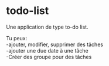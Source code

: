 # todo-list
Une application de type to-do list.

Tu peux:<br>
  -ajouter, modifier, supprimer des tâches<br>
  -ajouter une due date à une tâche<br>
  -Créer des groupe pour des tâches<br>
